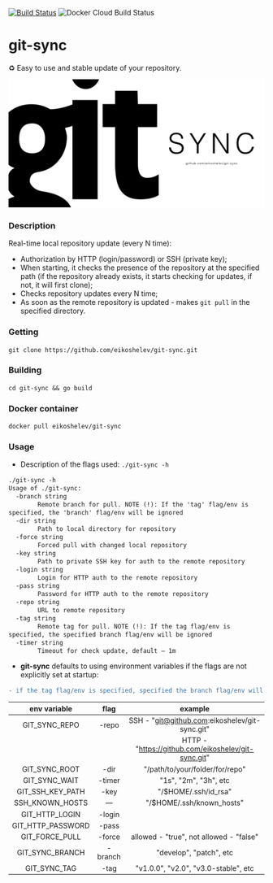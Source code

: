 [![Build Status](https://travis-ci.org/eikoshelev/git-sync.svg?branch=master)](https://travis-ci.org/eikoshelev/git-sync)
![Docker Cloud Build Status](https://img.shields.io/docker/cloud/build/eikoshelev/git-sync)

# git-sync

:recycle: Easy to use and stable update of your repository.
  
![alt text](assets/git-sync.png)
  
### Description
  
Real-time local repository update (every N time):
* Authorization by HTTP (login/password) or SSH (private key);
* When starting, it checks the presence of the repository at the specified path (if the repository already exists, it starts checking for updates, if not, it will first clone);
* Checks repository updates every N time;
* As soon as the remote repository is updated - makes ```git pull``` in the specified directory.

### Getting
```
git clone https://github.com/eikoshelev/git-sync.git
```
### Building
```
cd git-sync && go build
```
### Docker container
```
docker pull eikoshelev/git-sync
```
### Usage

* Description of the flags used: ```./git-sync -h```

```
./git-sync -h
Usage of ./git-sync:
  -branch string
    	Remote branch for pull. NOTE (!): If the 'tag' flag/env is specified, the 'branch' flag/env will be ignored
  -dir string
    	Path to local directory for repository
  -force string
    	Forced pull with changed local repository
  -key string
    	Path to private SSH key for auth to the remote repository
  -login string
    	Login for HTTP auth to the remote repository
  -pass string
    	Password for HTTP auth to the remote repository
  -repo string
    	URL to remote repository
  -tag string
    	Remote tag for pull. NOTE (!): If the tag flag/env is specified, the specified branch flag/env will be ignored
  -timer string
    	Timeout for check update, default — 1m
```

* **git-sync** defaults to using environment variables if the flags are not explicitly set at startup:
```diff
- if the tag flag/env is specified, specified the branch flag/env will be ignored!
```

| **env variable**   | **flag** | **example** |
|:---------------:|:------:|:--------:|
|GIT_SYNC_REPO | -repo | SSH - "git@github.com:eikoshelev/git-sync.git" |
|                |       | HTTP - "https://github.com/eikoshelev/git-sync.git" |
|GIT_SYNC_ROOT | -dir | "/path/to/your/folder/for/repo" |
|GIT_SYNC_WAIT | -timer | "1s", "2m", "3h", etc |
|GIT_SSH_KEY_PATH | -key | "/$HOME/.ssh/id_rsa" |
|SSH_KNOWN_HOSTS | — | "/$HOME/.ssh/known_hosts" |
|GIT_HTTP_LOGIN | -login | <login for http> |
|GIT_HTTP_PASSWORD | -pass | <password for http> |
|GIT_FORCE_PULL  |  -force | allowed - "true", not allowed - "false" |
|GIT_SYNC_BRANCH | -branch | "develop", "patch", etc |
|GIT_SYNC_TAG | -tag | "v1.0.0", "v2.0", "v3.0-stable", etc |

